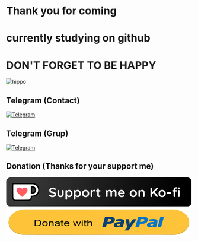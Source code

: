 # Thank you for coming
# currently studying on github
# DON'T FORGET TO BE HAPPY
![hippo](https://media.giphy.com/media/xpipBcvgSTptK/giphy.gif)


## Telegram (Contact)
[![Telegram](https://media.giphy.com/media/ya4eevXU490Iw/giphy.gif)](https://t.me/givpn/)
## Telegram (Grup)
[![Telegram](https://media.giphy.com/media/ya4eevXU490Iw/giphy.gif)](https://t.me/givpn_grup/)


## Donation (Thanks for your support me)
[![Ko-fi donate button](https://raw.githubusercontent.com/givpn/givpn/main/ko-fi-donate.png)](https://ko-fi.com/givpn11)
[![PayPal donate button](https://raw.githubusercontent.com/givpn/givpn/main/paypal-donate.png)](https://paypal.me/givpn11)
